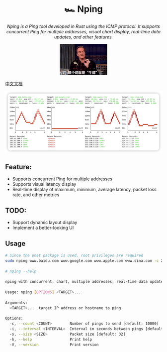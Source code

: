 <h1 align="center"> 🏎 Nping </h1>
<p align="center">
    <em>Nping is a Ping tool developed in Rust using the ICMP protocol. It supports concurrent Ping for multiple addresses, visual chart display, real-time data updates, and other features.</em>
</p>
<p align="center">
    <img src="docs/imgs/nb.gif" alt="Nping demo" width="30%">
</p>

[中文文档](./README_ZH.md)

![img.png](docs/imgs/img.png)




## Feature:
- Supports concurrent Ping for multiple addresses
- Supports visual latency display
- Real-time display of maximum, minimum, average latency, packet loss rate, and other metrics

## TODO:
- Support dynamic layout display
- Implement a better-looking UI

## Usage

```bash
# Since the pnet package is used, root privileges are required
sudo nping www.baidu.com www.google.com www.apple.com www.sina.com -c 20

# nping --help

nping with concurrent, chart, multiple addresses, real-time data update

Usage: nping [OPTIONS] <TARGET>...

Arguments:
  <TARGET>...  target IP address or hostname to ping

Options:
  -c, --count <COUNT>        Number of pings to send [default: 10000]
  -i, --interval <INTERVAL>  Interval in seconds between pings [default: 0]
  -s, --size <SIZE>          Packet size [default: 32]
  -h, --help                 Print help
  -V, --version              Print version